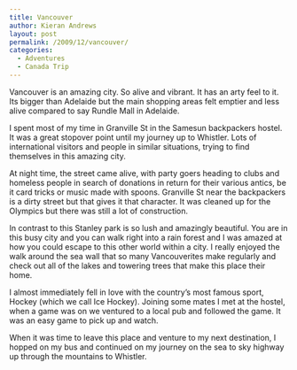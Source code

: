 ```yaml
---
title: Vancouver
author: Kieran Andrews
layout: post
permalink: /2009/12/vancouver/
categories:
  - Adventures
  - Canada Trip
---
```

Vancouver is an amazing city. So alive and vibrant. It has an arty feel to it. Its bigger than Adelaide but the main shopping areas felt emptier and less alive compared to say Rundle Mall in Adelaide.

I spent most of my time in Granville St in the Samesun backpackers hostel. It was a great stopover point until my journey up to Whistler. Lots of international visitors and people in similar situations, trying to find themselves in this amazing city.

At night time, the street came alive, with party goers heading to clubs and homeless people in search of donations in return for their various antics, be it card tricks or music made with spoons. Granville St near the backpackers is a dirty street but that gives it that character. It was cleaned up for the Olympics but there was still a lot of construction.

In contrast to this Stanley park is so lush and amazingly beautiful. You are in this busy city and you can walk right into a rain forest and I was amazed at how you could escape to this other world within a city. I really enjoyed the walk around the sea wall that so many Vancouverites make regularly and check out all of the lakes and towering trees that make this place their home.

I almost immediately fell in love with the country&#8217;s most famous sport, Hockey (which we call Ice Hockey). Joining some mates I met at the hostel, when a game was on we ventured to a local pub and followed the game. It was an easy game to pick up and watch.

When it was time to leave this place and venture to my next destination, I hopped on my bus and continued on my journey on the sea to sky highway up through the mountains to Whistler.